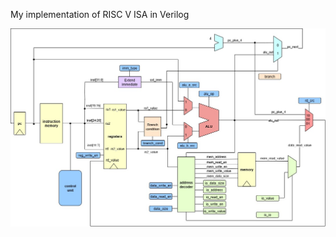 My implementation of RISC V ISA in Verilog


<p align="center">
  <img src="https://github.com/paulhamsh/RISC-V-Verilog/blob/main/RISC-V.jpg" width="800">
</p>
